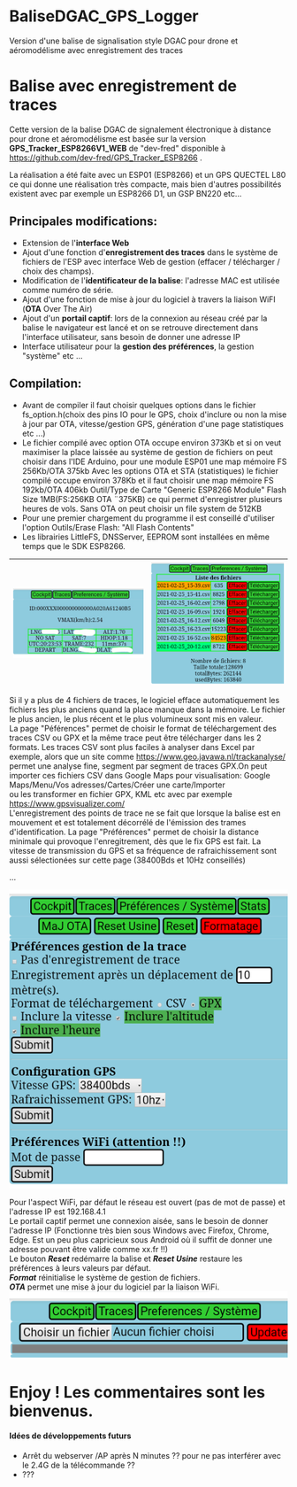 # BaliseDGAC_GPS_Logger
Version d'une balise de signalisation style DGAC pour drone et aéromodélisme avec enregistrement des traces
# Balise avec enregistrement de traces
Cette version de la balise DGAC de signalement électronique à distance pour drone et aéromodélisme est basée sur la version **GPS_Tracker_ESP8266V1_WEB** de "dev-fred" disponible à https://github.com/dev-fred/GPS_Tracker_ESP8266 .

La réalisation a été faite avec un ESP01 (ESP8266) et un GPS QUECTEL L80 ce qui donne une réalisation très compacte, mais bien d'autres  possibilités existent avec par exemple un ESP8266 D1, un GSP BN220 etc…

## Principales modifications:
- Extension de l'**interface Web**
- Ajout d'une fonction d'**enregistrement des traces** dans le système de fichiers de l'ESP avec interface Web de gestion (effacer / télécharger / choix des champs). 
- Modification de l'**identificateur de la balise**: l'adresse MAC est utilisée comme numéro de série.
- Ajout d'une fonction de mise à jour du logiciel à travers la liaison WiFI (**OTA** Over The Air)
- Ajout d'un **portail captif**: lors de la connexion au réseau créé par la balise le navigateur est lancé et on se retrouve directement dans l'interface utilisateur, sans besoin de donner une adresse IP
- Interface utilisateur pour la **gestion des préférences**, la gestion "système" etc …

## Compilation:
- Avant de compiler il faut choisir quelques options dans le fichier fs_option.h(choix des pins IO pour le GPS, choix d'inclure ou non la mise à jour par OTA, vitesse/gestion GPS, génération d'une page statistiques etc ...)
- Le fichier compilé avec option OTA occupe environ 373Kb et si on veut maximiser la place laissée au système de gestion de fichiers on peut choisir dans l'IDE Arduino, pour une module ESP01 une map mémoire FS 256Kb/OTA 375kb
Avec les options OTA et STA (statistiques) le fichier compilé occupe environ 378Kb et il faut choisir une map mémoire FS 192kb/OTA 406kb
Outil/Type de Carte "Generic ESP8266 Module"   Flash Size 1MB(FS:256KB OTA ¨375KB) ce qui permet d'enregistrer plusieurs heures de vols.
Sans OTA on peut choisir un file system de 512KB
- Pour une premier chargement du programme il est conseillé d'utiliser l'option Outils/Erase Flash: "All Flash Contents"
- Les librairies LittleFS, DNSServer, EEPROM sont installées en même temps que le SDK ESP8266.

|   ![](/img/cockpit_LI.jpg) | ![](/img/traces.png)  |
| ------------ | ------------ |

Si il y a plus de 4 fichiers de traces, le logiciel efface automatiquement les fichiers les plus anciens  quand la place manque dans la mémoire. Le fichier le plus ancien, le plus récent et le plus volumineux sont mis en valeur.  
La page "Péférences" permet de choisir le format de téléchargement des traces CSV ou GPX et la même trace peut être télécharger dans les 2 formats. Les traces CSV sont plus faciles à analyser dans Excel par exemple, alors que un site comme https://www.geo.javawa.nl/trackanalyse/ permet une analyse fine, segment par segment de traces GPX.On peut importer ces fichiers CSV dans Google Maps pour visualisation: 
     Google Maps/Menu/Vos adresses/Cartes/Créer une carte/Importer  
ou les transformer en fichier GPX, KML  etc avec par exemple https://www.gpsvisualizer.com/   
L'enregistrement des points de trace ne se fait que lorsque la balise est en mouvement et est totalement décorrélé de l'émission des trames d'identification.
La page "Préférences" permet de choisir la distance minimale qui provoque l'enregitrement, dès que le fix GPS est fait.
La vitesse de transmission du GPS et sa fréquence de rafraichissement sont aussi sélectionées sur cette page (38400Bds et 10Hz conseillés)

…

![](/img/preferences.png)
 
Pour l'aspect WiFi, par défaut le réseau est ouvert (pas de mot de passe) et l'adresse IP est 192.168.4.1  
Le portail captif permet une connexion aisée, sans le besoin de donner l'adresse IP (Fonctionne très bien sous Windows avec Firefox, Chrome, Edge. Est un peu plus capricieux sous Android où il suffit de donner une adresse pouvant être valide comme xx.fr !!)  
Le bouton ***Reset*** redémarre la balise et ***Reset Usine*** restaure les préférences à leurs valeurs par défaut.  
***Format*** réinitialise le système de gestion de fichiers.  
***OTA*** permet une mise à jour du logiciel par la liaison WiFi.  
![](/img/OTA.png)

# Enjoy !  Les commentaires sont les bienvenus.
#### Idées de développements futurs
- Arrêt du webserver /AP après N minutes ?? pour ne pas interférer avec le 2.4G de la télécommande ??
- ???
